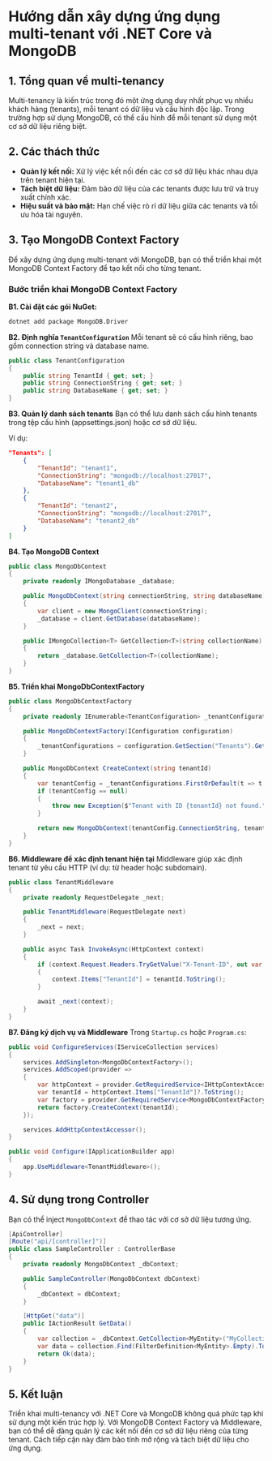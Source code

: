 # Hướng dẫn xây dựng ứng dụng multi-tenant với .NET Core và MongoDB

## **1. Tổng quan về multi-tenancy**

Multi-tenancy là kiến trúc trong đó một ứng dụng duy nhất phục vụ nhiều khách hàng (tenants), mỗi tenant có dữ liệu và cấu hình độc lập. Trong trường hợp sử dụng MongoDB, có thể cấu hình để mỗi tenant sử dụng một cơ sở dữ liệu riêng biệt.

## **2. Các thách thức**

* **Quản lý kết nối:** Xử lý việc kết nối đến các cơ sở dữ liệu khác nhau dựa trên tenant hiện tại.
* **Tách biệt dữ liệu:** Đảm bảo dữ liệu của các tenants được lưu trữ và truy xuất chính xác.
* **Hiệu suất và bảo mật:** Hạn chế việc rò rỉ dữ liệu giữa các tenants và tối ưu hóa tài nguyên.

## **3. Tạo MongoDB Context Factory**

Để xây dựng ứng dụng multi-tenant với MongoDB, bạn có thể triển khai một MongoDB Context Factory để tạo kết nối cho từng tenant.

### **Bước triển khai MongoDB Context Factory**

**B1. Cài đặt các gói NuGet:**

```bash
dotnet add package MongoDB.Driver
```

**B2. Định nghĩa `TenantConfiguration`** Mỗi tenant sẽ có cấu hình riêng, bao gồm connection string và database name.

```csharp
public class TenantConfiguration
{
    public string TenantId { get; set; }
    public string ConnectionString { get; set; }
    public string DatabaseName { get; set; }
}
```

**B3. Quản lý danh sách tenants** Bạn có thể lưu danh sách cấu hình tenants trong tệp cấu hình (appsettings.json) hoặc cơ sở dữ liệu.

Ví dụ:

```json
"Tenants": [
    {
        "TenantId": "tenant1",
        "ConnectionString": "mongodb://localhost:27017",
        "DatabaseName": "tenant1_db"
    },
    {
        "TenantId": "tenant2",
        "ConnectionString": "mongodb://localhost:27017",
        "DatabaseName": "tenant2_db"
    }
]
```

**B4. Tạo MongoDB Context**

```csharp
public class MongoDbContext
{
    private readonly IMongoDatabase _database;

    public MongoDbContext(string connectionString, string databaseName)
    {
        var client = new MongoClient(connectionString);
        _database = client.GetDatabase(databaseName);
    }

    public IMongoCollection<T> GetCollection<T>(string collectionName)
    {
        return _database.GetCollection<T>(collectionName);
    }
}
```

**B5. Triển khai MongoDbContextFactory**

```csharp
public class MongoDbContextFactory
{
    private readonly IEnumerable<TenantConfiguration> _tenantConfigurations;

    public MongoDbContextFactory(IConfiguration configuration)
    {
        _tenantConfigurations = configuration.GetSection("Tenants").Get<List<TenantConfiguration>>();
    }

    public MongoDbContext CreateContext(string tenantId)
    {
        var tenantConfig = _tenantConfigurations.FirstOrDefault(t => t.TenantId == tenantId);
        if (tenantConfig == null)
        {
            throw new Exception($"Tenant with ID {tenantId} not found.");
        }

        return new MongoDbContext(tenantConfig.ConnectionString, tenantConfig.DatabaseName);
    }
}
```

**B6. Middleware để xác định tenant hiện tại** Middleware giúp xác định tenant từ yêu cầu HTTP (ví dụ: từ header hoặc subdomain).

```csharp
public class TenantMiddleware
{
    private readonly RequestDelegate _next;

    public TenantMiddleware(RequestDelegate next)
    {
        _next = next;
    }

    public async Task InvokeAsync(HttpContext context)
    {
        if (context.Request.Headers.TryGetValue("X-Tenant-ID", out var tenantId))
        {
            context.Items["TenantId"] = tenantId.ToString();
        }

        await _next(context);
    }
}
```

**B7. Đăng ký dịch vụ và Middleware** Trong `Startup.cs` hoặc `Program.cs`:

```csharp
public void ConfigureServices(IServiceCollection services)
{
    services.AddSingleton<MongoDbContextFactory>();
    services.AddScoped(provider =>
    {
        var httpContext = provider.GetRequiredService<IHttpContextAccessor>().HttpContext;
        var tenantId = httpContext.Items["TenantId"]?.ToString();
        var factory = provider.GetRequiredService<MongoDbContextFactory>();
        return factory.CreateContext(tenantId);
    });

    services.AddHttpContextAccessor();
}

public void Configure(IApplicationBuilder app)
{
    app.UseMiddleware<TenantMiddleware>();
}
```

## **4. Sử dụng trong Controller**

Bạn có thể inject `MongoDbContext` để thao tác với cơ sở dữ liệu tương ứng.

```csharp
[ApiController]
[Route("api/[controller]")]
public class SampleController : ControllerBase
{
    private readonly MongoDbContext _dbContext;

    public SampleController(MongoDbContext dbContext)
    {
        _dbContext = dbContext;
    }

    [HttpGet("data")]
    public IActionResult GetData()
    {
        var collection = _dbContext.GetCollection<MyEntity>("MyCollection");
        var data = collection.Find(FilterDefinition<MyEntity>.Empty).ToList();
        return Ok(data);
    }
}
```

## **5. Kết luận**

Triển khai multi-tenancy với .NET Core và MongoDB không quá phức tạp khi sử dụng một kiến trúc hợp lý. Với MongoDB Context Factory và Middleware, bạn có thể dễ dàng quản lý các kết nối đến cơ sở dữ liệu riêng của từng tenant. Cách tiếp cận này đảm bảo tính mở rộng và tách biệt dữ liệu cho ứng dụng.
